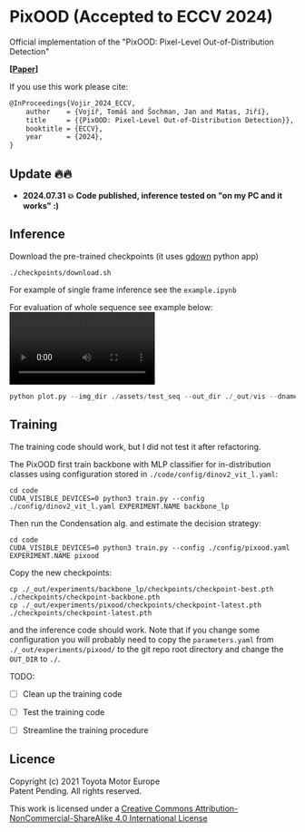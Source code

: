 # PixOOD (Accepted to ECCV 2024)
Official implementation of the "PixOOD: Pixel-Level Out-of-Distribution Detection"

**[[Paper](http://arxiv.org/abs/2405.19882)]**

If you use this work please cite:
```latex
@InProceedings{Vojir_2024_ECCV,
    author    = {Vojíř, Tomáš and Šochman, Jan and Matas, Jiří},
    title     = {{PixOOD: Pixel-Level Out-of-Distribution Detection}},
    booktitle = {ECCV},
    year      = {2024},
}
```

## Update 🔥🔥
- **2024.07.31 💥 Code published, inference tested on "on my PC and it works" :)** 

## Inference 
Download the pre-trained checkpoints (it uses [gdown](https://github.com/wkentaro/gdown) python app)
```
./checkpoints/download.sh
```

For example of single frame inference see the `example.ipynb`

For evaluation of whole sequence see example below:
<video src='./assets/wos_seq1.mp4' width=256/>
This command generated the video above (Note that it requires `ffmpeg` for video generation, otherwise the individual images are stored)  
```python
python plot.py --img_dir ./assets/test_seq --out_dir ./_out/vis --dname wos_seq1 --fps 10 --thr 0.995
```

## Training
The training code should work, but I did not test it after refactoring.

The PixOOD first train backbone with MLP classifier for in-distribution classes using configuration stored in `./code/config/dinov2_vit_l.yaml`:

```
cd code
CUDA_VISIBLE_DEVICES=0 python3 train.py --config ./config/dinov2_vit_l.yaml EXPERIMENT.NAME backbone_lp
```

Then run the Condensation alg. and estimate the decision strategy:

```
cd code
CUDA_VISIBLE_DEVICES=0 python3 train.py --config ./config/pixood.yaml EXPERIMENT.NAME pixood
```

Copy the new checkpoints:
```
cp ./_out/experiments/backbone_lp/checkpoints/checkpoint-best.pth ./checkpoints/checkpoint-backbone.pth
cp ./_out/experiments/pixood/checkpoints/checkpoint-latest.pth ./checkpoints/checkpoint-latest.pth
```
and the inference code should work. Note that if you change some configuration
you will probably need to copy the `parameters.yaml` from
`./_out/experiments/pixood/` to the git repo root directory and change the
`OUT_DIR` to `./`.

TODO:
- [ ] Clean up the training code
- [ ] Test the training code
- [ ] Streamline the training procedure


## Licence
Copyright (c) 2021 Toyota Motor Europe<br>
Patent Pending. All rights reserved.

This work is licensed under a [Creative Commons
Attribution-NonCommercial-ShareAlike 4.0 International
License](https://creativecommons.org/licenses/by-nc/4.0/)
